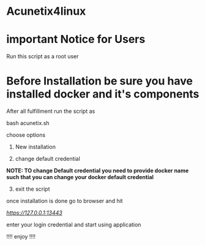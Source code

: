# Acunetix4linux

# important Notice for Users 

Run this script as a root user

# Before Installation be sure you have installed docker and it's components

After all fulfillment run the script as 

bash acunetix.sh 

choose options 

1.  New installation 

2. change default credential
   
 **NOTE: TO change Default credential you need to provide docker name such that you can change your docker default credential**   

3.  exit the script 

once installation is done go to browser and hit 

_https://127.0.0.1:13443_

enter your login credential and start using application 

!!!! enjoy !!!!

